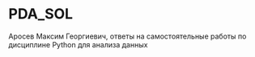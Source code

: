 # PDA_SOL
Аросев Максим Георгиевич, ответы на самостоятельные работы по дисциплине Python для анализа данных
